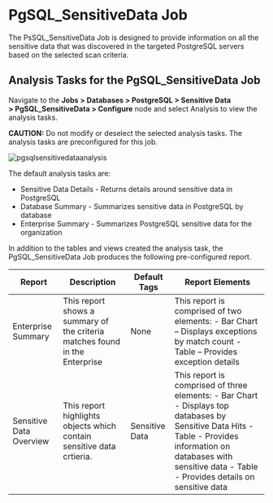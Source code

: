 # PgSQL_SensitiveData Job

The PsSQL_SensitiveData Job is designed to provide information on all the sensitive data that was
discovered in the targeted PostgreSQL servers based on the selected scan criteria.

## Analysis Tasks for the PgSQL_SensitiveData Job

Navigate to the **Jobs > Databases > PostgreSQL > Sensitive Data > PgSQL_SensitiveData > Configure**
node and select Analysis to view the analysis tasks.

**CAUTION:** Do not modify or deselect the selected analysis tasks. The analysis tasks are
preconfigured for this job.

![pgsqlsensitivedataanalysis](/img/versioned_docs/accessanalyzer_11.6/accessanalyzer/solutions/databases/postgresql/sensitivedata/pgsqlsensitivedataanalysis.webp)

The default analysis tasks are:

- Sensitive Data Details - Returns details around sensitive data in PostgreSQL
- Database Summary - Summarizes sensitive data in PostgreSQL by database
- Enterprise Summary - Summarizes PostgreSQL sensitive data for the organization

In addition to the tables and views created the analysis task, the PgSQL_SensitiveData Job produces
the following pre-configured report.

| Report                  | Description                                                                 | Default Tags   | Report Elements                                                                                                                                                                                                      |
| ----------------------- | --------------------------------------------------------------------------- | -------------- | -------------------------------------------------------------------------------------------------------------------------------------------------------------------------------------------------------------------- |
| Enterprise Summary      | This report shows a summary of the criteria matches found in the Enterprise | None           | This report is comprised of two elements: - Bar Chart – Displays exceptions by match count - Table – Provides exception details                                                                                      |
| Sensitive Data Overview | This report highlights objects which contain sensitive data crtieria.       | Sensitive Data | This report is comprised of three elements: - Bar Chart - Displays top databases by Sensitive Data Hits - Table - Provides information on databases with sensitive data - Table - Provides details on sensitive data |
